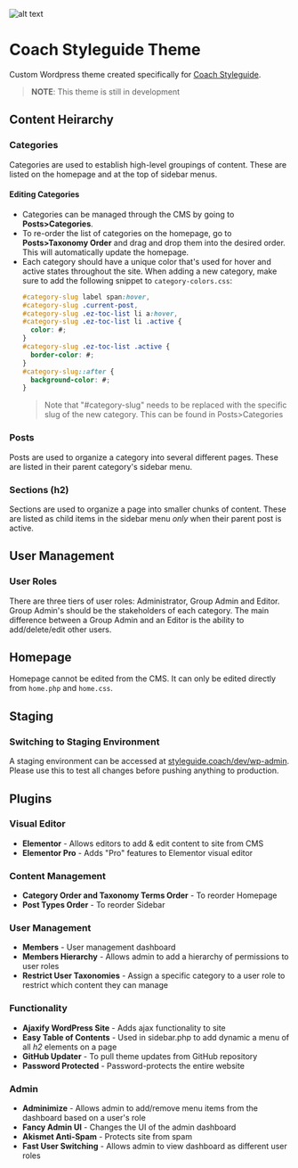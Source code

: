 ![alt text](https://styleguide.coach/wp-content/themes/coach-styleguide/img/logo-coach.svg)
# Coach Styleguide Theme
Custom Wordpress theme created specifically for [Coach Styleguide](https://styleguide.coach). 
> **NOTE**: This theme is still in development 


## Content Heirarchy
### Categories
Categories are used to establish high-level groupings of content. These are listed on the homepage and at the top of sidebar menus. 
  #### Editing Categories
  * Categories can be managed through the CMS by going to __Posts>Categories__.
  * To re-order the list of categories on the homepage, go to __Posts>Taxonomy Order__ and drag and drop them into the desired order. This will automatically update the homepage.
  * Each category should have a unique color that's used for hover and active states throughout the site. When adding a new category, make sure to add the following snippet to `category-colors.css`:
      ```css
      #category-slug label span:hover,
      #category-slug .current-post,
      #category-slug .ez-toc-list li a:hover,
      #category-slug .ez-toc-list li .active {
        color: #;
      }
      #category-slug .ez-toc-list .active {
        border-color: #;
      }
      #category-slug::after {
        background-color: #;
      }
      ```
      > Note that "#category-slug" needs to be replaced with the specific slug of the new category. This can be found in Posts>Categories
      
### Posts
Posts are used to organize a category into several different pages. These are listed in their parent category's sidebar menu.
<!---  #### Editing Posts
  > -
  #### Adding Posts
  > -
  #### Re-arranging Posts in Sidebar
  > - --->

### Sections (h2)
  Sections are used to organize a page into smaller chunks of content. These are listed as child items in the sidebar menu *only* when their parent post is active.


## User Management
  ### User Roles
  There are three tiers of user roles: Administrator, Group Admin and Editor. Group Admin's should be the stakeholders of each category. The main difference between a Group Admin and an Editor is the ability to add/delete/edit other users.
  <!--- ### Adding a New User
  > - --->


## Homepage
Homepage cannot be edited from the CMS. It can only be edited directly from `home.php` and `home.css`.


## Staging
  ### Switching to Staging Environment
  A staging environment can be accessed at [styleguide.coach/dev/wp-admin](https://styleguide.coach/dev/wp-admin). Please use this to test all changes before pushing anything to production.

## Plugins
  ### Visual Editor
  * **Elementor** - Allows editors to add & edit content to site from CMS
  * **Elementor Pro** - Adds "Pro" features to Elementor visual editor
  ### Content Management
  * **Category Order and Taxonomy Terms Order** - To reorder Homepage
  * **Post Types Order** - To reorder Sidebar
  ### User Management
  * **Members** - User management dashboard
   * **Members Hierarchy** - Allows admin to add a hierarchy of permissions to user roles
  * **Restrict User Taxonomies** - Assign a specific category to a user role to restrict which content they can manage
  ### Functionality 
  * **Ajaxify WordPress Site** - Adds ajax functionality to site
  * **Easy Table of Contents** - Used in sidebar.php to add dynamic a menu of all *h2* elements on a page
  * **GitHub Updater** - To pull theme updates from GitHub repository
  * **Password Protected** - Password-protects the entire website
  ### Admin 
  * **Adminimize** - Allows admin to add/remove menu items from the dashboard based on a user's role
  * **Fancy Admin UI** - Changes the UI of the admin dashboard
  * **Akismet Anti-Spam** - Protects site from spam
  * **Fast User Switching** - Allows admin to view dashboard as different user roles














